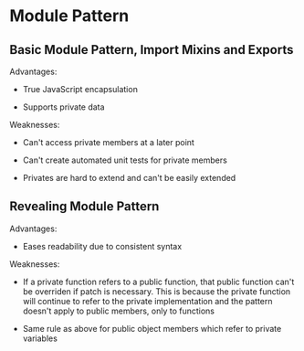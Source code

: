 # Module Pattern

## Basic Module Pattern, Import Mixins and Exports

Advantages:

* True JavaScript encapsulation

* Supports private data

Weaknesses:

* Can't access private members at a later point

* Can't create automated unit tests for private members

* Privates are hard to extend and can't be easily extended


## Revealing Module Pattern

Advantages:

* Eases readability due to consistent syntax

Weaknesses:

* If a private function refers to a public function, that public function can't be overriden if patch is necessary. This is because the private function will continue to refer to the private implementation and the pattern doesn't apply to public members, only to functions

* Same rule as above for public object members which refer to private variables



